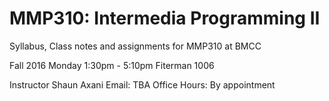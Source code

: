 # MMP310: Intermedia Programming II
Syllabus, Class notes and assignments for MMP310 at BMCC

Fall 2016
Monday 1:30pm - 5:10pm
Fiterman 1006

Instructor Shaun Axani
Email: TBA
Office Hours: By appointment



